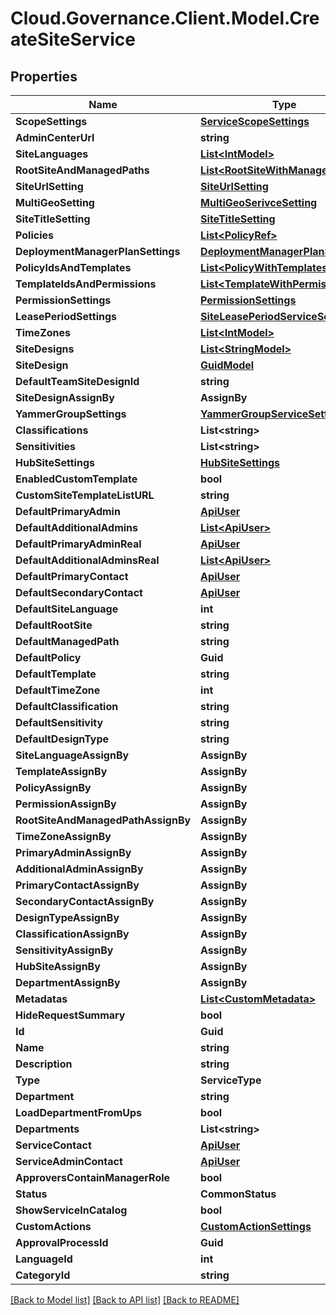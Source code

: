 # Cloud.Governance.Client.Model.CreateSiteService
## Properties

Name | Type | Description | Notes
------------ | ------------- | ------------- | -------------
**ScopeSettings** | [**ServiceScopeSettings**](ServiceScopeSettings.md) |  | [optional] 
**AdminCenterUrl** | **string** |  | [optional] 
**SiteLanguages** | [**List&lt;IntModel&gt;**](IntModel.md) |  | [optional] 
**RootSiteAndManagedPaths** | [**List&lt;RootSiteWithManagedPaths&gt;**](RootSiteWithManagedPaths.md) |  | [optional] 
**SiteUrlSetting** | [**SiteUrlSetting**](SiteUrlSetting.md) |  | [optional] 
**MultiGeoSetting** | [**MultiGeoSerivceSetting**](MultiGeoSerivceSetting.md) |  | [optional] 
**SiteTitleSetting** | [**SiteTitleSetting**](SiteTitleSetting.md) |  | [optional] 
**Policies** | [**List&lt;PolicyRef&gt;**](PolicyRef.md) |  | [optional] 
**DeploymentManagerPlanSettings** | [**DeploymentManagerPlanSettings**](DeploymentManagerPlanSettings.md) |  | [optional] 
**PolicyIdsAndTemplates** | [**List&lt;PolicyWithTemplates&gt;**](PolicyWithTemplates.md) |  | [optional] 
**TemplateIdsAndPermissions** | [**List&lt;TemplateWithPermissions&gt;**](TemplateWithPermissions.md) |  | [optional] 
**PermissionSettings** | [**PermissionSettings**](PermissionSettings.md) |  | [optional] 
**LeasePeriodSettings** | [**SiteLeasePeriodServiceSettings**](SiteLeasePeriodServiceSettings.md) |  | [optional] 
**TimeZones** | [**List&lt;IntModel&gt;**](IntModel.md) |  | [optional] 
**SiteDesigns** | [**List&lt;StringModel&gt;**](StringModel.md) |  | [optional] 
**SiteDesign** | [**GuidModel**](GuidModel.md) |  | [optional] 
**DefaultTeamSiteDesignId** | **string** |  | [optional] 
**SiteDesignAssignBy** | **AssignBy** |  | [optional] 
**YammerGroupSettings** | [**YammerGroupServiceSettings**](YammerGroupServiceSettings.md) |  | [optional] 
**Classifications** | **List&lt;string&gt;** |  | [optional] 
**Sensitivities** | **List&lt;string&gt;** |  | [optional] 
**HubSiteSettings** | [**HubSiteSettings**](HubSiteSettings.md) |  | [optional] 
**EnabledCustomTemplate** | **bool** |  | [optional] 
**CustomSiteTemplateListURL** | **string** |  | [optional] 
**DefaultPrimaryAdmin** | [**ApiUser**](ApiUser.md) |  | [optional] 
**DefaultAdditionalAdmins** | [**List&lt;ApiUser&gt;**](ApiUser.md) |  | [optional] 
**DefaultPrimaryAdminReal** | [**ApiUser**](ApiUser.md) |  | [optional] 
**DefaultAdditionalAdminsReal** | [**List&lt;ApiUser&gt;**](ApiUser.md) |  | [optional] 
**DefaultPrimaryContact** | [**ApiUser**](ApiUser.md) |  | [optional] 
**DefaultSecondaryContact** | [**ApiUser**](ApiUser.md) |  | [optional] 
**DefaultSiteLanguage** | **int** |  | [optional] 
**DefaultRootSite** | **string** |  | [optional] 
**DefaultManagedPath** | **string** |  | [optional] 
**DefaultPolicy** | **Guid** |  | [optional] 
**DefaultTemplate** | **string** |  | [optional] 
**DefaultTimeZone** | **int** |  | [optional] 
**DefaultClassification** | **string** |  | [optional] 
**DefaultSensitivity** | **string** |  | [optional] 
**DefaultDesignType** | **string** |  | [optional] 
**SiteLanguageAssignBy** | **AssignBy** |  | [optional] 
**TemplateAssignBy** | **AssignBy** |  | [optional] 
**PolicyAssignBy** | **AssignBy** |  | [optional] 
**PermissionAssignBy** | **AssignBy** |  | [optional] 
**RootSiteAndManagedPathAssignBy** | **AssignBy** |  | [optional] 
**TimeZoneAssignBy** | **AssignBy** |  | [optional] 
**PrimaryAdminAssignBy** | **AssignBy** |  | [optional] 
**AdditionalAdminAssignBy** | **AssignBy** |  | [optional] 
**PrimaryContactAssignBy** | **AssignBy** |  | [optional] 
**SecondaryContactAssignBy** | **AssignBy** |  | [optional] 
**DesignTypeAssignBy** | **AssignBy** |  | [optional] 
**ClassificationAssignBy** | **AssignBy** |  | [optional] 
**SensitivityAssignBy** | **AssignBy** |  | [optional] 
**HubSiteAssignBy** | **AssignBy** |  | [optional] 
**DepartmentAssignBy** | **AssignBy** |  | [optional] 
**Metadatas** | [**List&lt;CustomMetadata&gt;**](CustomMetadata.md) |  | [optional] 
**HideRequestSummary** | **bool** |  | [optional] 
**Id** | **Guid** |  | [optional] 
**Name** | **string** |  | [optional] 
**Description** | **string** |  | [optional] 
**Type** | **ServiceType** |  | [optional] 
**Department** | **string** |  | [optional] 
**LoadDepartmentFromUps** | **bool** |  | [optional] 
**Departments** | **List&lt;string&gt;** |  | [optional] 
**ServiceContact** | [**ApiUser**](ApiUser.md) |  | [optional] 
**ServiceAdminContact** | [**ApiUser**](ApiUser.md) |  | [optional] 
**ApproversContainManagerRole** | **bool** |  | [optional] 
**Status** | **CommonStatus** |  | [optional] 
**ShowServiceInCatalog** | **bool** |  | [optional] 
**CustomActions** | [**CustomActionSettings**](CustomActionSettings.md) |  | [optional] 
**ApprovalProcessId** | **Guid** |  | [optional] 
**LanguageId** | **int** |  | [optional] 
**CategoryId** | **string** |  | [optional] 

[[Back to Model list]](../README.md#documentation-for-models) [[Back to API list]](../README.md#documentation-for-api-endpoints) [[Back to README]](../README.md)

